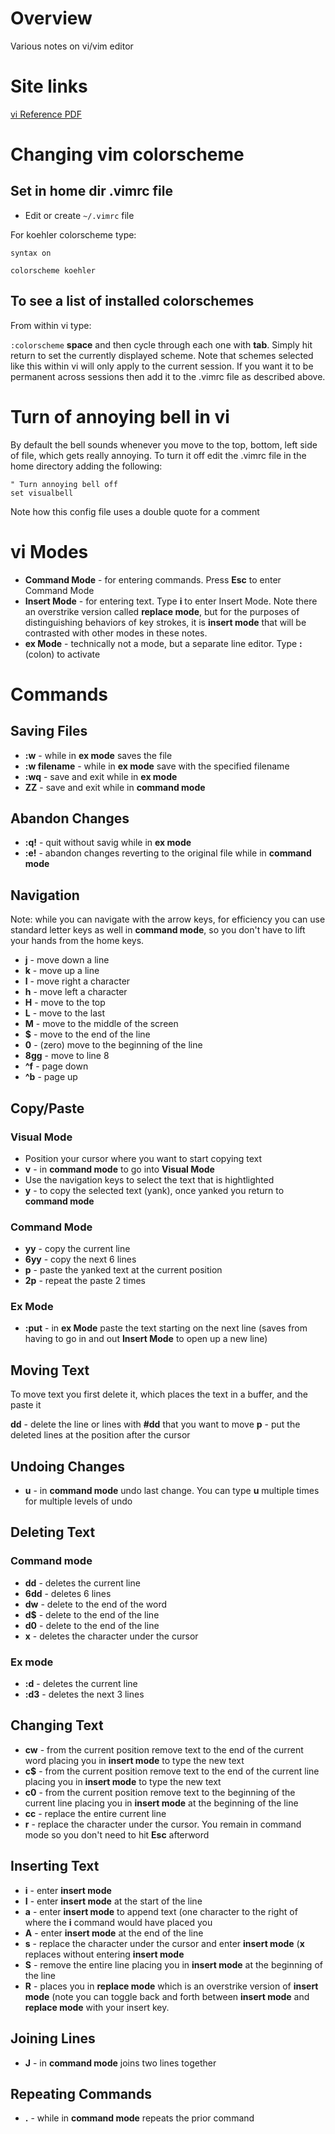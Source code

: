# Overview

Various notes on vi/vim editor

# Site links

[vi Reference PDF](http://www.ks.uiuc.edu/Training/Tutorials/Reference/virefcard.pdf)

# Changing vim colorscheme

## Set in home dir .vimrc file

* Edit or create `~/.vimrc` file

For koehler colorscheme type:

```
syntax on

colorscheme koehler
```

## To see a list of installed colorschemes

From within vi type:

`:colorscheme` **space** and then cycle through each one with **tab**.  Simply hit return to set the currently displayed scheme. Note that schemes selected like this within vi will only apply to the current session.  If you want it to be permanent across sessions then add it to the .vimrc file as described above.

# Turn of annoying bell in vi

By default the bell sounds whenever you move to the top, bottom, left side of file, which gets really annoying.  To turn it off edit the .vimrc file in the home directory adding the following:

```
" Turn annoying bell off
set visualbell
```
Note how this config file uses a double quote for a comment

# vi Modes

* **Command Mode** - for entering commands.  Press **Esc** to enter Command Mode
* **Insert Mode** - for entering text.  Type **i** to enter Insert Mode.  Note there an overstrike version called **replace mode**, but for the purposes of distinguishing behaviors of key strokes, it is **insert mode** that will be contrasted with other modes in these notes.
* **ex Mode** - technically not a mode, but a separate line editor.  Type **:** (colon) to activate

# Commands

## Saving Files

* **:w** - while in **ex mode** saves the file
* **:w filename** - while in **ex mode** save with the specified filename
* **:wq** - save and exit while in **ex mode**
* **ZZ** - save and exit while in **command mode**

## Abandon Changes

* **:q!** - quit without savig while in **ex mode**
* **:e!** - abandon changes reverting to the original file while in **command mode**

## Navigation

Note: while you can navigate with the arrow keys, for efficiency you can use standard letter keys as well in **command mode**, so you don't have to lift your hands from the home keys.

* **j** - move down a line
* **k** - move up a line
* **l** - move right a character
* **h** - move left a character
* **H** - move to the top
* **L** - move to the last
* **M** - move to the middle of the screen
* **$** - move to the end of the line
* **0** - (zero) move to the beginning of the line
* **8gg** - move to line 8
* **^f** - page down
* **^b** - page up

## Copy/Paste

### Visual Mode

* Position your cursor where you want to start copying text
* **v** - in **command mode** to go into **Visual Mode**
* Use the navigation keys to select the text that is hightlighted
* **y** - to copy the selected text (yank), once yanked you return to **command mode**

### Command Mode

* **yy** - copy the current line
* **6yy** - copy the next 6 lines
* **p** - paste the yanked text at the current position
* **2p** - repeat the paste 2 times

### Ex Mode

* **:put** - in **ex Mode** paste the text starting on the next line (saves from having to go in and out **Insert Mode** to open up a new line)

## Moving Text

To move text you first delete it, which places the text in a buffer, and the paste it

**dd** - delete the line or lines with **#dd** that you want to move
**p** - put the deleted lines at the position after the cursor

## Undoing Changes

 * **u** - in **command mode** undo last change.  You can type **u** multiple times for multiple levels of undo
 
## Deleting Text
 
### Command mode
 * **dd** - deletes the current line
 * **6dd** - deletes 6 lines
 * **dw** - delete to the end of the word
 * **d$** - delete to the end of the line
 * **d0** - delete to the end of the line
 * **x** - deletes the character under the cursor
 
### Ex mode

* **:d** - deletes the current line 
* **:d3** - deletes the next 3 lines 

## Changing Text

* **cw** - from the current position remove text to the end of the current word placing you in **insert mode** to type the new text
* **c$** - from the current position remove text to the end of the current line placing you in **insert mode** to type the new text
* **c0** - from the current position remove text to the beginning of the current line placing you in **insert mode** at the beginning of the line
* **cc** - replace the entire current line
* **r** - replace the character under the cursor.  You remain in command mode so you don't need to hit **Esc** afterword

## Inserting Text

* **i** - enter **insert mode**
* **I** - enter **insert mode** at the start of the line
* **a** - enter **insert mode** to append text (one character to the right of where the **i** command would have placed you
* **A** - enter **insert mode** at the end of the line
* **s** - replace the character under the cursor and enter **insert mode** (**x** replaces without entering **insert mode**
* **S** - remove the entire line placing you in **insert mode** at the beginning of the line
* **R** - places you in **replace mode** which is an overstrike version of **insert mode** (note you can toggle back and forth between **insert mode** and **replace mode** with your insert key.

## Joining Lines

* **J** - in **command mode** joins two lines together

## Repeating Commands

* **.** - while in **command mode** repeats the prior command
